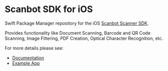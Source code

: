 # Scanbot SDK for iOS

Swift Package Manager repository for the iOS [Scanbot Scanner SDK](https://scanbot.io/sdk).

Provides functionality like Document Scanning, Barcode and QR Code Scanning, Image Filtering, PDF Creation, 
Optical Character Recognition, etc.

For more details please see:
- [Documentation](https://scanbotsdk.github.io/documentation/ios/)
- [Example App](https://github.com/doo/scanbot-sdk-example-ios)
